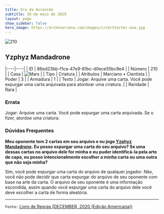 ```yaml
---
title: Era da Ascensão
subtitle: 30 de maio de 2019
layout: page
show_sidebar: false
hero_image: https://archonarcana.com/images/c/c6/Starter-aoa.jpg
---
```


![210](https://cdn.keyforgegame.com/media/card_front/pt/435_210_VJ267WC3W2V7_pt.png)

## Yzphyz Mandadrone

|----|----|
| ID | 86ed23bb-f1ca-47e9-81bc-d0ece55bc9e4 |
| Número | 210 |
| Casa | ![Mars](https://archonarcana.com/images/thumb/d/de/Mars.png/22px-Mars.png "Marte") |
| Tipo | Criatura |
| Atributos | Marciano • Cientista |
| Poder | 3 |
| Armadura | 1 |
| Texto | Jogar: Arquive uma carta. Você pode expurgar uma carta arquivada para atordoar uma criatura. |
| Raridade | Rara |

### Errata

Jogar: Arquive uma carta. Você pode expurgar uma carta arquivada. Se o fizer, atordoe uma criatura.

### Dúvidas Frequentes

**Meu oponente tem 2 cartas em seu arquivo e eu jogo [Yzphyz Mandadrone](/aoa/210).
Eu posso expurgar uma carta do seu arquivo? Se uma
dessas cartas no arquivo dele for minha e eu puder identificá-la pela
arte de capa, eu posso intencionalmente escolher a minha carta ou uma outra que não seja minha?**

Sim, você pode expurgar uma carta do arquivo de qualquer jogador. Não, você não pode
decidir que carta expurgar do arquivo de seu oponente com base na arte da carta.
O arquivo de seu oponente é uma informação escondida, assim quando você
expurgar uma carta do arquivo dele você deve escolher a carta de forma aleatória.

<hr/>

`Fonte:` [Livro de Regras (DECEMBER, 2020 (Edição Americana))](https://images-cdn.fantasyflightgames.com/filer_public/8c/af/8cafeca4-02c3-4990-bba1-ff9d3aa8f02a/keyforge_rulebook_v14_reduced-compressed.pdf)
